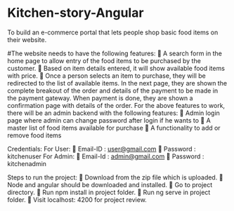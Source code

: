 # Kitchen-story-Angular

To build an e-commerce portal that lets people shop basic food items on their website.

#The website needs to have the following features:
 A search form in the home page to allow entry of the food items to be purchased by the customer.
 Based on item details entered, it will show available food items with price.
 Once a person selects an item to purchase, they will be redirected to the list of available items. In the
next page, they are shown the complete breakout of the order and details of the payment to be made in
the payment gateway. When payment is done, they are shown a confirmation page with details of the
order.
For the above features to work, there will be an admin backend with the following features:
 Admin login page where admin can change password after login if he wants to
 A master list of food items available for purchase
 A functionality to add or remove food items

Credentials:
For User:
 Email-ID : user@gmail.com
 Password : kitchenuser
For Admin:
 Email-Id : admin@gmail.com
 Password : kitchenadmin


Steps to run the project:
 Download from the zip file which is uploaded.
 Node and angular should be downloaded and installed.
 Go to project directory.
 Run npm install in project folder.
 Run ng serve in project folder.
 Visit localhost: 4200 for project review.

